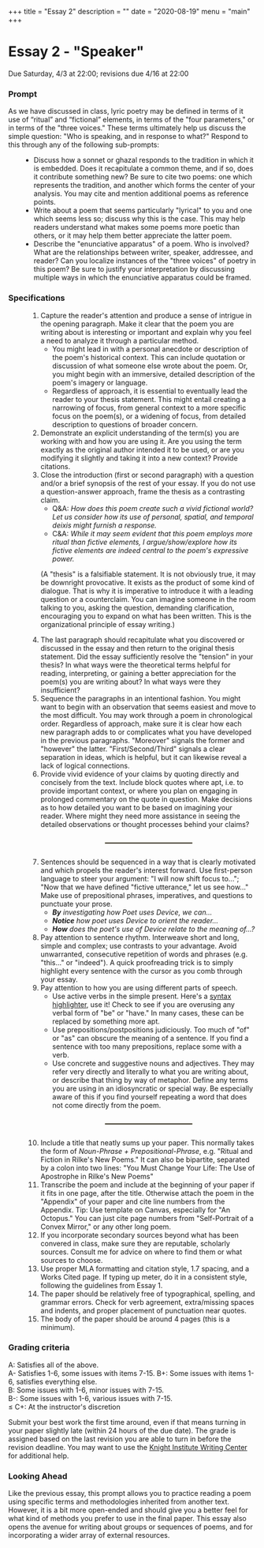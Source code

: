+++
title = "Essay 2"
description = ""
date = "2020-08-19"
menu = "main"
+++

<div class="essay">

# Essay 2 - "Speaker"

Due Saturday, 4/3 at 22:00; revisions due 4/16 at 22:00

### Prompt
As we have discussed in class, lyric poetry may be defined in terms of it use of “ritual” and “fictional” elements, in terms of the "four parameters," or in terms of the "three voices." These terms ultimately help us discuss the simple question: "Who is speaking, and in response to what?" Respond to this through any of the following sub-prompts:


<ul style="margin-left: 2em">
<li> Discuss how a sonnet or ghazal responds to the tradition in which it is embedded. Does it recapitulate a common theme, and if so, does it contribute something new? Be sure to cite two poems: one which represents the tradition, and another which forms the center of your analysis. You may cite and mention additional poems as reference points.
<li> Write about a poem that seems particularly "lyrical" to you and one which seems less so; discuss why this is the case. This may help readers understand what makes some poems more poetic than others, or it may help them better appreciate the latter poem.
<li> Describe the "enunciative apparatus" of a poem. Who is involved? What are the relationships between writer, speaker, addressee, and reader? Can you localize instances of the "three voices" of poetry in this poem? Be sure to justify your interpretation by discussing multiple ways in which the enunciative apparatus could be framed.
    
</ul>

### Specifications
<ol style="margin-left:3em">

<li> Capture the reader's attention and produce a sense of intrigue in the opening paragraph. Make it clear that the poem you are writing about is interesting or important and explain why you feel a need to analyze it through a particular method.

* You might lead in with a personal anecdote or description of the poem's historical context. This can include quotation or discussion of what someone else wrote about the poem. Or, you might begin with an immersive, detailed description of the poem's imagery or language.
* Regardless of approach, it is essential to eventually lead the reader to your thesis statement. This might entail creating a narrowing of focus, from general context to a more specific focus on the poem(s), or a widening of focus, from detailed description to questions of broader concern.

<li> Demonstrate an explicit understanding of the term(s) you are working with and how you are using it. Are you using the term exactly as the original author intended it to be used, or are you modifying it slightly and taking it into a new context? Provide citations.
<li> Close the introduction (first or second paragraph) with a question and/or a brief synopsis of the rest of your essay. If you do not use a question-answer approach, frame the thesis as a contrasting claim.

* Q&A: *How does this poem create such a vivid fictional world? Let us consider how its use of personal, spatial, and temporal deixis might furnish a response.*
* C&A: *While it may seem evident that this poem employs more ritual than fictive elements, I argue/show/explore how its fictive elements are indeed central to the poem's expressive power.*

(A "thesis" is a falsifiable statement. It is not obviously true, it may be downright provocative. It exists as the product of some kind of dialogue. That is why it is imperative to introduce it with a leading question or a counterclaim. You can imagine someone in the room talking to you, asking the question, demanding clarification, encouraging you to expand on what has been written. This is the organizational principle of essay writing.)

<li> The last paragraph should recapitulate what you discovered or discussed in the essay and then return to the original thesis statement. Did the essay sufficiently resolve the "tension" in your thesis? In what ways were the theoretical terms helpful for reading, interpreting, or gaining a better appreciation for the poem(s) you are writing about? In what ways were they insufficient?

<li> Sequence the paragraphs in an intentional fashion. You might want to begin with an observation that seems easiest and move to the most difficult. You may work through a poem in chronological order. Regardless of approach, make sure it is clear how each new paragraph adds to or complicates what you have developed in the previous paragraphs. "Moreover" signals the former and "however" the latter. "First/Second/Third" signals a clear separation in ideas, which is helpful, but it can likewise reveal a lack of logical connections.

<li> Provide vivid evidence of your claims by quoting directly and concisely from the text. Include block quotes where apt, i.e. to provide important context, or where you plan on engaging in prolonged commentary on the quote in question. Make decisions as to how detailed you want to be based on imagining your reader. Where might they need more assistance in seeing the detailed observations or thought processes behind your claims?

<hr style="border: .5px solid rgb(147,141,123); margin: 2em auto; width: 40%">

<li> Sentences should be sequenced in a way that is clearly motivated and which propels the reader's interest forward. Use first-person language to steer your argument: "I will now shift focus to..."; "Now that we have defined "fictive utterance," let us see how..." Make use of prepositional phrases, imperatives, and questions to punctuate your prose.

* *<b>By</b> investigating how Poet uses Device, we can...*
* *<b>Notice</b> how poet uses Device to orient the reader...*
* *<b>How</b> does the poet's use of Device relate to the meaning of...?*
<li> Pay attention to sentence rhythm. Interweave short and long, simple and complex; use contrasts to your advantage. Avoid unwarranted, consecutive repetition of words and phrases (e.g. "this..." or "indeed"). A quick proofreading trick is to simply highlight every sentence with the cursor as you comb through your essay.

<li> Pay attention to how you are using different parts of speech.

* Use active verbs in the simple present. Here's a <a href="https://english.edward.io">syntax highlighter</a>, use it! Check to see if you are overusing any verbal form of "be" or "have." In many cases, these can be replaced by something more apt.
* Use prepositions/postpositions judiciously. Too much of "of" or "as" can obscure the meaning of a sentence. If you find a sentence with too many prepositions, replace some with a verb.
* Use concrete and suggestive nouns and adjectives. They may refer very directly and literally to what you are writing about, or describe that thing by way of metaphor. Define any terms you are using in an idiosyncratic or special way. Be especially aware of this if you find yourself repeating a word that does not come directly from the poem.


<hr style="border: .5px solid rgb(147,141,123); margin: 2em auto; width: 40%">

<li> Include a title that neatly sums up your paper. This normally takes the form of <i>Noun-Phrase + Prepositional-Phrase</i>, e.g. "Ritual and Fiction in Rilke's New Poems." It can also be bipartite, separated by a colon into two lines: "You Must Change Your Life: The Use of Apostrophe in Rilke's New Poems"
<li> Transcribe the poem and include at the beginning of your paper if it fits in one page, after the title. Otherwise attach the poem in the "Appendix" of your paper and cite line numbers from the Appendix. Tip: Use template on Canvas, especially for "An Octopus." You can just cite page numbers from "Self-Portrait of a Convex Mirror," or any other long poem.
<li> If you incorporate secondary sources beyond what has been convered in class, make sure they are reputable, scholarly sources. Consult me for advice on where to find them or what sources to choose.
<li> Use proper MLA formatting and citation style, 1.7 spacing, and a Works Cited page. If typing up meter, do it in a consistent style, following the guidelines from Essay 1.
<li> The paper should be relatively free of typographical, spelling, and grammar errors. Check for verb agreement, extra/missing spaces and indents, and proper placement of punctuation near quotes.
<li> The body of the paper should be around 4 pages (this is a minimum).
</ol>

### Grading criteria

A: Satisfies all of the above.  
A- Satisfies 1-6, some issues with items 7-15.
B+: Some issues with items 1-6, satisfies everything else.  
B:  Some issues with 1-6, minor issues with 7-15.  
B-: Some issues with 1-6, various issues with 7-15.  
≤ C+: At the instructor's discretion

Submit your best work the first time around, even if that means turning in your paper slightly late (within 24 hours of the due date). The grade is assigned based on the last revision you are able to turn in before the revision deadline. You may want to use the [Knight Institute Writing Center](https://cornell.mywconline.net) for additional help.



### Looking Ahead

Like the previous essay, this prompt allows you to practice reading a poem using specific terms and methodologies inherited from another text. However, it is a bit more open-ended and should give you a better feel for what kind of methods you prefer to use in the final paper. This essay also opens the avenue for writing about groups or sequences of poems, and for incorporating a wider array of external resources.

</div>
